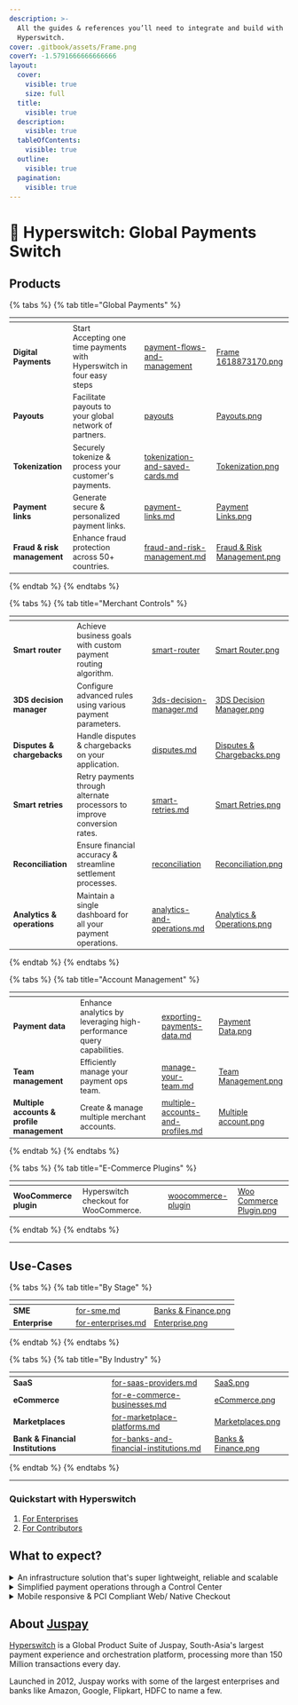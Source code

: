 ```yaml
---
description: >-
  All the guides & references you’ll need to integrate and build with
  Hyperswitch.
cover: .gitbook/assets/Frame.png
coverY: -1.5791666666666666
layout:
  cover:
    visible: true
    size: full
  title:
    visible: true
  description:
    visible: true
  tableOfContents:
    visible: true
  outline:
    visible: true
  pagination:
    visible: true
---
```


# 👋 Hyperswitch: Global Payments Switch

## Products

{% tabs %}
{% tab title="Global Payments" %}
<table data-view="cards"><thead><tr><th></th><th></th><th data-hidden></th><th data-hidden data-card-target data-type="content-ref"></th><th data-hidden data-card-cover data-type="files"></th></tr></thead><tbody><tr><td><strong>Digital Payments</strong> </td><td>Start Accepting one time payments with Hyperswitch in four easy steps</td><td></td><td><a href="features/payment-flows-and-management/">payment-flows-and-management</a></td><td><a href=".gitbook/assets/Frame 1618873170.png">Frame 1618873170.png</a></td></tr><tr><td><strong>Payouts</strong> </td><td>Facilitate payouts to your global network of partners.</td><td></td><td><a href="features/payment-flows-and-management/payouts/">payouts</a></td><td><a href=".gitbook/assets/Payouts.png">Payouts.png</a></td></tr><tr><td><strong>Tokenization</strong></td><td>Securely tokenize &#x26; process your customer's payments.</td><td></td><td><a href="features/payment-flows-and-management/tokenization-and-saved-cards.md">tokenization-and-saved-cards.md</a></td><td><a href=".gitbook/assets/Tokenization.png">Tokenization.png</a></td></tr><tr><td><strong>Payment links</strong> </td><td>Generate secure &#x26; personalized payment links.</td><td></td><td><a href="features/payment-flows-and-management/payment-links.md">payment-links.md</a></td><td><a href=".gitbook/assets/Payment Links.png">Payment Links.png</a></td></tr><tr><td><strong>Fraud &#x26; risk management</strong></td><td>Enhance fraud protection across 50+ countries.</td><td></td><td><a href="features/merchant-controls/fraud-and-risk-management.md">fraud-and-risk-management.md</a></td><td><a href=".gitbook/assets/Fraud &#x26; Risk Management.png">Fraud &#x26; Risk Management.png</a></td></tr></tbody></table>
{% endtab %}
{% endtabs %}

{% tabs %}
{% tab title="Merchant Controls" %}
<table data-view="cards"><thead><tr><th></th><th></th><th data-hidden></th><th data-hidden data-card-target data-type="content-ref"></th><th data-hidden data-card-cover data-type="files"></th></tr></thead><tbody><tr><td><strong>Smart router</strong></td><td>Achieve business goals with custom payment routing algorithm.</td><td></td><td><a href="features/merchant-controls/smart-router/">smart-router</a></td><td><a href=".gitbook/assets/Smart Router.png">Smart Router.png</a></td></tr><tr><td><strong>3DS decision manager</strong> </td><td>Configure advanced rules using various payment parameters.</td><td></td><td><a href="features/3ds-decision-manager.md">3ds-decision-manager.md</a></td><td><a href=".gitbook/assets/3DS Decision Manager.png">3DS Decision Manager.png</a></td></tr><tr><td><strong>Disputes &#x26; chargebacks</strong></td><td>Handle disputes &#x26; chargebacks on your application.</td><td></td><td><a href="features/merchant-controls/disputes.md">disputes.md</a></td><td><a href=".gitbook/assets/Disputes &#x26; Chargebacks.png">Disputes &#x26; Chargebacks.png</a></td></tr><tr><td><strong>Smart retries</strong> </td><td>Retry payments through alternate processors to improve conversion rates. </td><td></td><td><a href="features/merchant-controls/smart-retries.md">smart-retries.md</a></td><td><a href=".gitbook/assets/Smart Retries.png">Smart Retries.png</a></td></tr><tr><td><strong>Reconciliation</strong></td><td>Ensure financial accuracy &#x26; streamline settlement processes.</td><td></td><td><a href="features/merchant-controls/reconciliation/">reconciliation</a></td><td><a href=".gitbook/assets/Reconciliation.png">Reconciliation.png</a></td></tr><tr><td><strong>Analytics &#x26; operations</strong></td><td>Maintain a single dashboard for all your payment operations.</td><td></td><td><a href="features/merchant-controls/analytics-and-operations.md">analytics-and-operations.md</a></td><td><a href=".gitbook/assets/Analytics &#x26; Operations.png">Analytics &#x26; Operations.png</a></td></tr></tbody></table>
{% endtab %}
{% endtabs %}

{% tabs %}
{% tab title="Account Management" %}
<table data-view="cards"><thead><tr><th></th><th></th><th data-hidden></th><th data-hidden data-card-target data-type="content-ref"></th><th data-hidden data-card-cover data-type="files"></th></tr></thead><tbody><tr><td><strong>Payment data</strong></td><td>Enhance analytics by leveraging high-performance query capabilities.</td><td></td><td><a href="features/account-management/exporting-payments-data.md">exporting-payments-data.md</a></td><td><a href=".gitbook/assets/Payment Data.png">Payment Data.png</a></td></tr><tr><td><strong>Team management</strong></td><td>Efficiently manage your payment ops team.</td><td></td><td><a href="features/account-management/manage-your-team.md">manage-your-team.md</a></td><td><a href=".gitbook/assets/Team Management.png">Team Management.png</a></td></tr><tr><td><strong>Multiple accounts &#x26; profile management</strong> </td><td>Create &#x26; manage multiple merchant accounts.</td><td></td><td><a href="features/account-management/multiple-accounts-and-profiles.md">multiple-accounts-and-profiles.md</a></td><td><a href=".gitbook/assets/Multiple account.png">Multiple account.png</a></td></tr></tbody></table>
{% endtab %}
{% endtabs %}

{% tabs %}
{% tab title="E-Commerce Plugins" %}
<table data-view="cards"><thead><tr><th></th><th></th><th data-hidden></th><th data-hidden data-card-target data-type="content-ref"></th><th data-hidden data-card-cover data-type="files"></th></tr></thead><tbody><tr><td><strong>WooCommerce plugin</strong></td><td>Hyperswitch checkout for WooCommerce.</td><td></td><td><a href="features/e-commerce-platform-plugins/woocommerce-plugin/">woocommerce-plugin</a></td><td><a href=".gitbook/assets/Woo Commerce Plugin.png">Woo Commerce Plugin.png</a></td></tr></tbody></table>
{% endtab %}
{% endtabs %}

***

## Use-Cases

{% tabs %}
{% tab title="By Stage" %}
<table data-view="cards"><thead><tr><th></th><th data-hidden></th><th data-hidden></th><th data-hidden data-card-target data-type="content-ref"></th><th data-hidden data-card-cover data-type="files"></th></tr></thead><tbody><tr><td><strong>SME</strong></td><td></td><td></td><td><a href="about-hyperswitch/for-sme.md">for-sme.md</a></td><td><a href=".gitbook/assets/Banks &#x26; Finance.png">Banks &#x26; Finance.png</a></td></tr><tr><td><strong>Enterprise</strong></td><td></td><td></td><td><a href="about-hyperswitch/for-enterprises.md">for-enterprises.md</a></td><td><a href=".gitbook/assets/Enterprise.png">Enterprise.png</a></td></tr></tbody></table>
{% endtab %}
{% endtabs %}

{% tabs %}
{% tab title="By Industry" %}
<table data-view="cards"><thead><tr><th></th><th data-hidden></th><th data-hidden></th><th data-hidden data-card-target data-type="content-ref"></th><th data-hidden data-card-cover data-type="files"></th></tr></thead><tbody><tr><td><strong>SaaS</strong></td><td></td><td></td><td><a href="about-hyperswitch/for-saas-providers.md">for-saas-providers.md</a></td><td><a href=".gitbook/assets/SaaS.png">SaaS.png</a></td></tr><tr><td><strong>eCommerce</strong></td><td></td><td></td><td><a href="about-hyperswitch/for-e-commerce-businesses.md">for-e-commerce-businesses.md</a></td><td><a href=".gitbook/assets/eCommerce.png">eCommerce.png</a></td></tr><tr><td><strong>Marketplaces</strong></td><td></td><td></td><td><a href="about-hyperswitch/for-marketplace-platforms.md">for-marketplace-platforms.md</a></td><td><a href=".gitbook/assets/Marketplaces.png">Marketplaces.png</a></td></tr><tr><td><strong>Bank &#x26; Financial Institutions</strong></td><td></td><td></td><td><a href="about-hyperswitch/for-banks-and-financial-institutions.md">for-banks-and-financial-institutions.md</a></td><td><a href=".gitbook/assets/Banks &#x26; Finance.png">Banks &#x26; Finance.png</a></td></tr></tbody></table>
{% endtab %}
{% endtabs %}

***

### **Quickstart with Hyperswitch**

1. [For Enterprises](hyperswitch-cloud/quickstart/)&#x20;
2. [For Contributors](hyperswitch-open-source/overview.md)

## What to expect?

<details>

<summary>An infrastructure solution that's super lightweight, reliable and scalable</summary>

Hyperswitch is optimized for sub 25 ms application overhead and falls within 5% of the payment processor's latency. The application can absorb any shock resulting from unusual traffic spikes and uses a distributed key-value store for high frequency write operations

<img src=".gitbook/assets/latency.png" alt="" data-size="original">

</details>

<details>

<summary>Simplified payment operations through a Control Center</summary>

Hyperswitch provides a control center to handle all your payment operations like adding payment processors, managing payment routing and viewing analytics

<img src=".gitbook/assets/dashboard.gif" alt="" data-size="original">

</details>

<details>

<summary>Mobile responsive &#x26; PCI Compliant Web/ Native Checkout</summary>

Fully managed PCI compliant checkout to integrate with your web or app. Our Unified Checkout is highly customizable and blends right in with your web or app

<img src=".gitbook/assets/sdk.png" alt="" data-size="original">

</details>

## About [Juspay](https://juspay.io/in)

[Hyperswitch](https://hyperswitch.io/) is a Global Product Suite of Juspay, South-Asia's largest payment experience and orchestration platform, processing more than 150 Million transactions every day.&#x20;

Launched in 2012, Juspay works with some of the largest enterprises and banks like Amazon, Google, Flipkart, HDFC to name a few.

